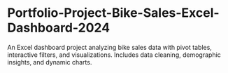 # Portfolio-Project-Bike-Sales-Excel-Dashboard-2024
An Excel dashboard project analyzing bike sales data with pivot tables, interactive filters, and visualizations. Includes data cleaning, demographic insights, and dynamic charts.
